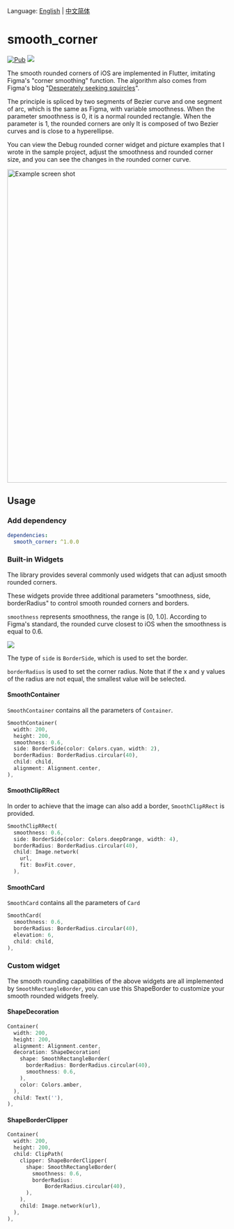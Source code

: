 Language: [English](README.md) | [中文简体](README_CN.md)

# smooth_corner

[![Pub](https://img.shields.io/badge/pub-1.1.0-blue?style=flat-square)](https://pub.dev/packages/smooth_corner) ![](https://img.shields.io/badge/platform-flutter%7Cflutter--web-red?style=flat-square)

The smooth rounded corners of iOS are implemented in Flutter, imitating Figma's "corner smoothing" function. The algorithm also comes from Figma's blog "[Desperately seeking squircles](https://www.figma.com/blog/desperately-seeking-squircles/)".

The principle is spliced by two segments of Bezier curve and one segment of arc, which is the same as Figma, with variable smoothness. When the parameter smoothness is 0, it is a normal rounded rectangle. When the parameter is 1, the rounded corners are only It is composed of two Bezier curves and is close to a hyperellipse.

You can view the Debug rounded corner widget and picture examples that I wrote in the sample project, adjust the smoothness and rounded corner size, and you can see the changes in the rounded corner curve.

<img width="720" alt="Example screen shot" src="https://user-images.githubusercontent.com/17538852/148490341-82821630-e4e7-4858-862d-d74049bd4002.png">



## Usage

### Add dependency 

```yaml
dependencies:
  smooth_corner: ^1.0.0
```



### Built-in Widgets

The library provides several commonly used widgets that can adjust smooth rounded corners.

These widgets provide three additional parameters "smoothness, side, borderRadius" to control smooth rounded corners and borders.

`smoothness` represents smoothness, the range is [0, 1.0]. According to Figma's standard, the rounded curve closest to iOS when the smoothness is equal to 0.6.

![](https://user-images.githubusercontent.com/17538852/148515898-79b29e88-c709-481c-b326-2ff92246cfa2.png)

The type of `side` is `BorderSide`, which is used to set the border.

`borderRadius` is used to set the corner radius. Note that if the x and y values of the radius are not equal, the smallest value will be selected.



#### SmoothContainer

`SmoothContainer` contains all the parameters of `Container`.

```dart
SmoothContainer(
  width: 200,
  height: 200,
  smoothness: 0.6,
  side: BorderSide(color: Colors.cyan, width: 2),
  borderRadius: BorderRadius.circular(40),
  child: child,
  alignment: Alignment.center,
),
```



#### SmoothClipRRect

In order to achieve that the image can also add a border, `SmoothClipRRect` is provided.
```dart
SmoothClipRRect(
  smoothness: 0.6,
  side: BorderSide(color: Colors.deepOrange, width: 4),
  borderRadius: BorderRadius.circular(40),
  child: Image.network(
    url,
    fit: BoxFit.cover,
  ),
```



#### SmoothCard

`SmoothCard` contains all the parameters of `Card`

```dart
SmoothCard(
  smoothness: 0.6,
  borderRadius: BorderRadius.circular(40),
  elevation: 6,
  child: child,
),
```



### Custom widget

The smooth rounding capabilities of the above widgets are all implemented by `SmoothRectangleBorder`, you can use this ShapeBorder to customize your smooth rounded widgets freely.



#### ShapeDecoration

```dart
Container(
  width: 200,
  height: 200,
  alignment: Alignment.center,
  decoration: ShapeDecoration(
    shape: SmoothRectangleBorder(
      borderRadius: BorderRadius.circular(40),
      smoothness: 0.6,
    ),
    color: Colors.amber,
  ),
  child: Text(''),
),
```



#### ShapeBorderClipper

```dart
Container(
  width: 200,
  height: 200,
  child: ClipPath(
    clipper: ShapeBorderClipper(
      shape: SmoothRectangleBorder(
        smoothness: 0.6,
        borderRadius:
            BorderRadius.circular(40),
      ),
    ),
    child: Image.network(url),
  ),
),
```
